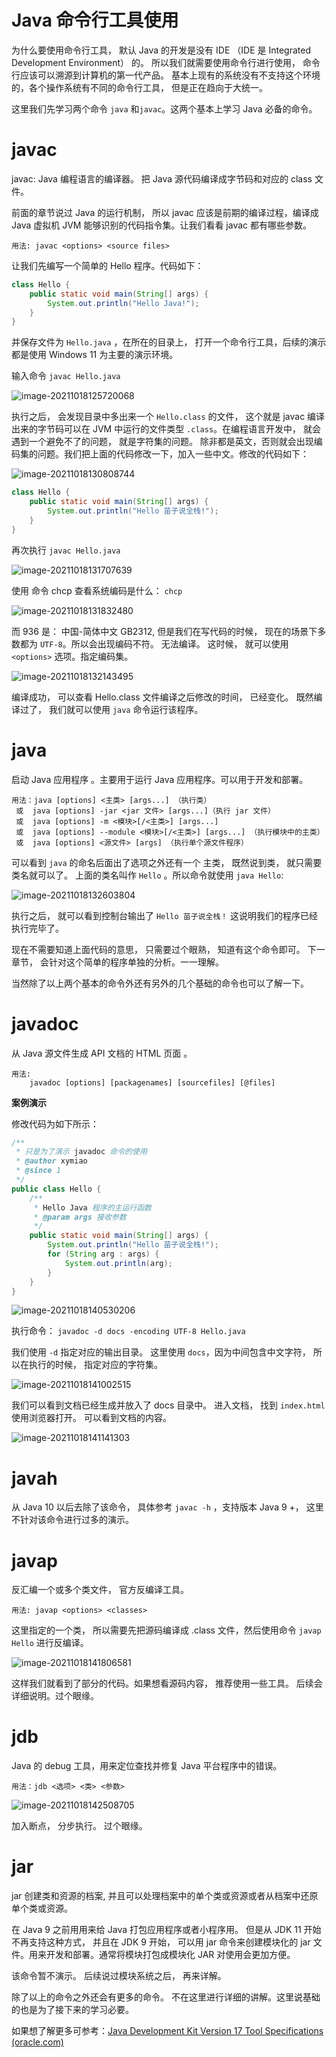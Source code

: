 # Java 命令行工具使用

为什么要使用命令行工具， 默认 Java 的开发是没有 IDE （IDE 是 Integrated Development Environment） 的。 所以我们就需要使用命令行进行使用， 命令行应该可以溯源到计算机的第一代产品。 基本上现有的系统没有不支持这个环境的，各个操作系统有不同的命令行工具， 但是正在趋向于大统一。

这里我们先学习两个命令 `java` 和`javac`。这两个基本上学习 Java 必备的命令。

# javac 

javac: Java 编程语言的编译器。 把 Java 源代码编译成字节码和对应的 class 文件。 

前面的章节说过 Java 的运行机制， 所以 javac 应该是前期的编译过程，编译成 Java 虚拟机 JVM 能够识别的代码指令集。让我们看看 javac 都有哪些参数。

```shell
用法: javac <options> <source files>
```

让我们先编写一个简单的 Hello  程序。代码如下：

```java
class Hello {
	public static void main(String[] args) {
		System.out.println("Hello Java!");
	}
}
```

并保存文件为 `Hello.java` ，在所在的目录上， 打开一个命令行工具，后续的演示都是使用 Windows 11 为主要的演示环境。 

输入命令 `javac Hello.java`

![image-20211018125720068](https://cdn.jsdelivr.net/gh/xymiao/xymiaocdn/res/2021/202110/image-20211018125720068.png)

执行之后， 会发现目录中多出来一个 `Hello.class` 的文件， 这个就是 javac 编译出来的字节码可以在 JVM 中运行的文件类型 `.class`。在编程语言开发中， 就会遇到一个避免不了的问题， 就是字符集的问题。 除非都是英文，否则就会出现编码集的问题。我们把上面的代码修改一下，加入一些中文。修改的代码如下：

![image-20211018130808744](https://cdn.jsdelivr.net/gh/xymiao/xymiaocdn/res/2021/202110/image-20211018130808744.png)

```java
class Hello {
	public static void main(String[] args) {
		System.out.println("Hello 苗子说全栈!");
	}
}
```

再次执行 `javac Hello.java`

![image-20211018131707639](https://cdn.jsdelivr.net/gh/xymiao/xymiaocdn/res/2021/202110/image-20211018131707639.png)

使用 命令 chcp 查看系统编码是什么： `chcp`

![image-20211018131832480](https://cdn.jsdelivr.net/gh/xymiao/xymiaocdn/res/2021/202110/image-20211018131832480.png)

而 936 是： 中国-简体中文 GB2312, 但是我们在写代码的时候， 现在的场景下多数都为 `UTF-8`。所以会出现编码不符。 无法编译。 这时候， 就可以使用 `<options>` 选项。指定编码集。

![image-20211018132143495](https://cdn.jsdelivr.net/gh/xymiao/xymiaocdn/res/2021/202110/image-20211018132143495.png)

编译成功， 可以查看 Hello.class 文件编译之后修改的时间， 已经变化。 既然编译过了， 我们就可以使用 `java` 命令运行该程序。

# java 

启动 Java 应用程序 。主要用于运行 Java 应用程序。可以用于开发和部署。

```shell
用法：java [options] <主类> [args...] （执行类）
 或  java [options] -jar <jar 文件> [args...]（执行 jar 文件）    
 或  java [options] -m <模块>[/<主类>] [args...]
 或	java [options] --module <模块>[/<主类>] [args...] （执行模块中的主类）     
 或  java [options] <源文件> [args] （执行单个源文件程序）
```

可以看到 `java` 的命名后面出了选项之外还有一个 主类， 既然说到类， 就只需要类名就可以了。 上面的类名叫作 `Hello` 。所以命令就使用 `java Hello`:

![image-20211018132603804](https://cdn.jsdelivr.net/gh/xymiao/xymiaocdn/res/2021/202110/image-20211018132603804.png)

执行之后， 就可以看到控制台输出了 `Hello 苗子说全栈！` 这说明我们的程序已经执行完毕了。

现在不需要知道上面代码的意思， 只需要过个眼熟， 知道有这个命令即可。 下一章节， 会针对这个简单的程序单独的分析。一一理解。

当然除了以上两个基本的命令外还有另外的几个基础的命令也可以了解一下。

# javadoc

从 Java 源文件生成 API 文档的 HTML 页面 。

```shell
用法:
    javadoc [options] [packagenames] [sourcefiles] [@files]
```

**案例演示**

修改代码为如下所示：

```java
/**
 * 只是为了演示 javadoc 命令的使用
 * @author xymiao
 * @since 1
 */
public class Hello {
	/**
	 * Hello Java 程序的主运行函数
	 * @param args 接收参数
	 */
	public static void main(String[] args) {
		System.out.println("Hello 苗子说全栈!");
		for (String arg : args) {
			System.out.println(arg);
		}
	}
}
```

![image-20211018140530206](https://cdn.jsdelivr.net/gh/xymiao/xymiaocdn/res/2021/202110/image-20211018140530206.png)

执行命令： `javadoc -d docs -encoding UTF-8 Hello.java `

我们使用 `-d` 指定对应的输出目录。 这里使用 `docs`，因为中间包含中文字符， 所以在执行的时候， 指定对应的字符集。

![image-20211018141002515](https://cdn.jsdelivr.net/gh/xymiao/xymiaocdn/res/2021/202110/image-20211018141002515.png)

我们可以看到文档已经生成并放入了 docs 目录中。 进入文档， 找到 `index.html` 使用浏览器打开。 可以看到文档的内容。

![image-20211018141141303](https://cdn.jsdelivr.net/gh/xymiao/xymiaocdn/res/2021/202110/image-20211018141141303.png)

# javah

从 Java 10 以后去除了该命令， 具体参考 `javac -h` ，支持版本 Java 9 +， 这里不针对该命令进行过多的演示。

# javap

反汇编一个或多个类文件， 官方反编译工具。

```shell
用法: javap <options> <classes>
```

这里指定的一个类， 所以需要先把源码编译成 .class 文件，然后使用命令 `javap Hello` 进行反编译。

![image-20211018141806581](https://cdn.jsdelivr.net/gh/xymiao/xymiaocdn/res/2021/202110/image-20211018141806581.png)

这样我们就看到了部分的代码。如果想看源码内容， 推荐使用一些工具。 后续会详细说明。过个眼缘。

# jdb

Java 的 debug 工具，用来定位查找并修复 Java 平台程序中的错误。

```shell
用法：jdb <选项> <类> <参数>
```

![image-20211018142508705](https://cdn.jsdelivr.net/gh/xymiao/xymiaocdn/res/2021/202110/image-20211018142508705.png)

加入断点， 分步执行。 过个眼缘。

# jar

jar 创建类和资源的档案, 并且可以处理档案中的单个类或资源或者从档案中还原单个类或资源。

在 Java 9 之前用用来给 Java 打包应用程序或者小程序用。 但是从 JDK 11 开始不再支持这种方式， 并且在 JDK 9 开始， 可以用 jar 命令来创建模块化的 jar 文件。用来开发和部署。通常将模块打包成模块化 JAR 对使用会更加方便。

该命令暂不演示。 后续说过模块系统之后， 再来详解。



除了以上的命令之外还会有更多的命令。 不在这里进行详细的讲解。这里说基础的也是为了接下来的学习必要。

如果想了解更多可参考：[Java Development Kit Version 17 Tool Specifications (oracle.com)](https://docs.oracle.com/en/java/javase/17/docs/specs/man/index.html)



